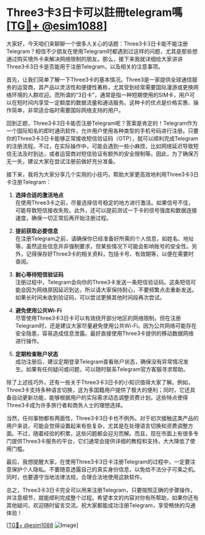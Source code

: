 # Three3卡3日卡可以註冊telegram嗎 [[TG💪+ @esim1088](https://t.me/s/esim1088)]

大家好，今天咱们来聊聊一个很多人关心的话题：Three3卡3日卡能不能注册Telegram？相信不少朋友在使用Telegram时都遇到过这样的问题，尤其是那些想通过购买境外卡来解决网络限制的朋友。那么，接下来我就详细给大家讲讲Three3卡3日卡是否能用于注册Telegram，以及相关的注意事项。

首先，让我们简单了解一下Three3卡的基本情况。Three3是一家提供全球通信服务的运营商，其产品以灵活性和便捷性著称，尤其受到经常需要国际漫游或更换网络环境的人群欢迎。而所谓的“3日卡”，通常是指一种短期使用的SIM卡，用户可以在短时间内享受一定额度的数据流量和通话服务。这种卡的优点是价格实惠、操作简单，非常适合临时需要国际网络支持的用户。

回到正题，Three3卡3日卡能否注册Telegram呢？答案是肯定的！Telegram作为一个国际知名的即时通讯软件，允许用户使用各种类型的手机号码进行注册。只要你的Three3卡3日卡能够正常接收短信验证码（OTP），就可以顺利完成Telegram的注册流程。不过，在实际操作中，可能会遇到一些小麻烦，比如网络延迟导致短信无法及时到达，或者运营商对短信验证有额外的安全限制等。因此，为了确保万无一失，建议大家在尝试注册前做好充分准备。

接下来，我将为大家分享几个实用的小技巧，帮助大家更高效地利用Three3卡3日卡注册Telegram：

1. **选择合适的激活地点**  
   在使用Three3卡之前，尽量选择信号稳定的地方进行激活。如果信号不佳，可能导致短信接收失败。此外，还可以提前测试一下卡的信号强度和数据连接速度，确保一切正常后再开始注册过程。

2. **提前获取必要信息**  
   在注册Telegram之前，请确保你已经准备好所需的个人信息，如姓名、地址等。虽然这些信息并非强制要求，但某些情况下可能会影响账号的安全性。另外，记得保存好Three3卡的相关资料，包括卡号、有效期等，以便在需要时查阅。

3. **耐心等待短信验证码**  
   注册过程中，Telegram会向你的Three3卡发送一条短信验证码。这条短信可能会因为网络原因延迟到达，所以请大家保持耐心，不要频繁点击重新发送。如果长时间未收到验证码，可以尝试更换其他时间段再次尝试。

4. **避免使用公共Wi-Fi**  
   尽管使用Three3卡3日卡可以有效绕开部分地区的网络限制，但在注册Telegram时，还是建议大家尽量避免使用公共Wi-Fi。因为公共网络可能存在安全隐患，容易造成信息泄露。最好直接使用Three3卡提供的移动数据网络进行操作。

5. **定期检查账户状态**  
   成功注册后，建议定期登录Telegram查看账户状态，确保没有异常情况发生。如果有任何疑问或问题，可以随时联系Telegram官方客服寻求帮助。

除了上述技巧外，还有一些关于Three3卡3日卡的小知识值得大家了解。例如，Three3卡支持多种语言切换，这为多国籍用户提供了极大的便利；同时，它还具备自动更新功能，能够根据用户的实际需求动态调整资费计划。这些特点使得Three3卡成为许多旅行者和商务人士的理想选择。

当然，任何事物都有两面性，Three3卡3日卡也不例外。对于初次接触这类产品的用户来说，可能会觉得设置起来有些复杂，尤其是在处理语言切换和资费调整方面。不过，随着经验的积累，这些问题都会迎刃而解。而且，现在市面上有很多专门提供Three3卡服务的平台，它们通常会提供详细的教程和支持，大大降低了使用门槛。

最后，我想提醒大家，在使用Three3卡3日卡注册Telegram的过程中，一定要注意保护个人隐私。不要随意透露自己的真实身份信息，以免给不法分子可乘之机。同时，也要遵守当地法律法规，合理合法地使用这款软件。

总之，Three3卡3日卡完全可以用来注册Telegram，只要按照正确的步骤操作，并注意细节，就能顺利完成整个过程。希望本文的内容对你有所帮助，如果你还有其他疑问，欢迎随时留言交流。祝大家都能成功注册Telegram，享受畅快的沟通体验！

[[TG💪+ @esim1088](https://t.me/s/esim1088) ![Image](https://i.postimg.cc/4NQfJmqS/Snipaste-2025-05-13-00-14-12.png)]